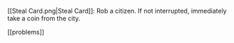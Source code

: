 [[Steal Card.png|Steal Card]]: Rob a citizen. If not interrupted, immediately take a coin from the city.

[[problems]]